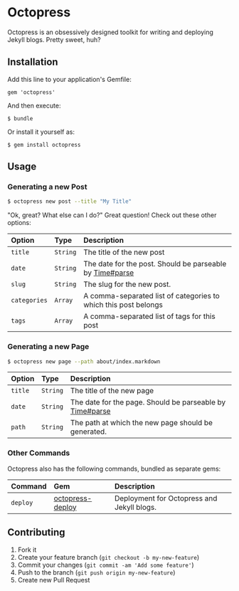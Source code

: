 # Octopress

Octopress is an obsessively designed toolkit for writing and deploying Jekyll
blogs. Pretty sweet, huh?

## Installation

Add this line to your application's Gemfile:

    gem 'octopress'

And then execute:

    $ bundle

Or install it yourself as:

    $ gem install octopress

## Usage

### Generating a new Post

```bash
$ octopress new post --title "My Title"
```

"Ok, great? What else can I do?" Great question! Check out these other options:

| Option       | Type     | Description |
|:-------------|:---------|:------------|
| `title`      | `String` | The title of the new post |
| `date`       | `String` | The date for the post. Should be parseable by [Time#parse](http://ruby-doc.org/stdlib-2.1.0/libdoc/time/rdoc/Time.html#method-i-parse) |
| `slug`       | `String` | The slug for the new post. |
| `categories` | `Array`  | A comma-separated list of categories to which this post belongs |
| `tags`       | `Array`  | A comma-separated list of tags for this post |

### Generating a new Page

```bash
$ octopress new page --path about/index.markdown
```

| Option       | Type     | Description |
|:-------------|:---------|:------------|
| `title`      | `String` | The title of the new page |
| `date`       | `String` | The date for the page. Should be parseable by [Time#parse](http://ruby-doc.org/stdlib-2.1.0/libdoc/time/rdoc/Time.html#method-i-parse) |
| `path`       | `String` | The path at which the new page should be generated. |

### Other Commands

Octopress also has the following commands, bundled as separate gems:

| Command  | Gem                  | Description |
|:---------|:---------------------|:------------|
| `deploy` | [octopress-deploy][] | Deployment for Octopress and Jekyll blogs. |

[octopress-deploy]: https://github.com/octopress/deploy

## Contributing

1. Fork it
2. Create your feature branch (`git checkout -b my-new-feature`)
3. Commit your changes (`git commit -am 'Add some feature'`)
4. Push to the branch (`git push origin my-new-feature`)
5. Create new Pull Request
